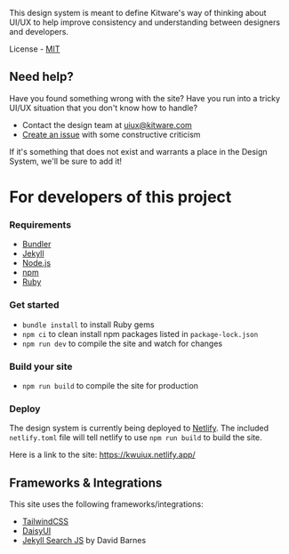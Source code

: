 This design system is meant to define Kitware's way of thinking about UI/UX to help improve consistency and understanding between designers and developers.

License - [MIT](https://github.com/jtomeck/kw-design-system/blob/master/LICENSE)

## Need help?
Have you found something wrong with the site? Have you run into a tricky UI/UX situation that you don't know how to handle?
* Contact the design team at [uiux@kitware.com](mailto:uiux@kitware.com)
* [Create an issue](https://github.com/jtomeck/kw-design-system/issues/new) with some constructive criticism

If it's something that does not exist and warrants a place in the Design System, we'll be sure to add it!

# For developers of this project

### Requirements
* [Bundler](http://bundler.io/)
* [Jekyll](https://jekyllrb.com/)
* [Node.js](https://nodejs.org/en/)
* [npm](https://www.npmjs.com/)
* [Ruby](https://www.ruby-lang.org/en/)

### Get started
* `bundle install` to install Ruby gems
* `npm ci` to clean install npm packages listed in `package-lock.json`
* `npm run dev` to compile the site and watch for changes

### Build your site
* `npm run build` to compile the site for production

### Deploy
The design system is currently being deployed to [Netlify](https://www.netlify.com/). The included `netlify.toml` file will tell netlify to use `npm run build` to build the site.

Here is a link to the site: https://kwuiux.netlify.app/

## Frameworks & Integrations
This site uses the following frameworks/integrations:

* [TailwindCSS](https://tailwindcss.com)
* [DaisyUI](https://daisyui.com)
* [Jekyll Search JS](https://github.com/daviddarnes/jekyll-search-js) by David Barnes
